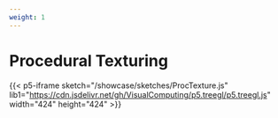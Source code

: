 ```yaml
---
weight: 1
---
```

# Procedural Texturing

{{< p5-iframe sketch="/showcase/sketches/ProcTexture.js" lib1="https://cdn.jsdelivr.net/gh/VisualComputing/p5.treegl/p5.treegl.js" width="424" height="424" >}}
